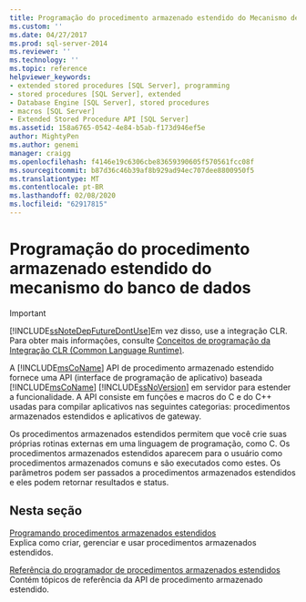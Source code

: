 ```yaml
---
title: Programação do procedimento armazenado estendido do Mecanismo de Banco de Dados | Microsoft Docs
ms.custom: ''
ms.date: 04/27/2017
ms.prod: sql-server-2014
ms.reviewer: ''
ms.technology: ''
ms.topic: reference
helpviewer_keywords:
- extended stored procedures [SQL Server], programming
- stored procedures [SQL Server], extended
- Database Engine [SQL Server], stored procedures
- macros [SQL Server]
- Extended Stored Procedure API [SQL Server]
ms.assetid: 158a6765-0542-4e84-b5ab-f173d946ef5e
author: MightyPen
ms.author: genemi
manager: craigg
ms.openlocfilehash: f4146e19c6306cbe83659390605f570561fcc08f
ms.sourcegitcommit: b87d36c46b39af8b929ad94ec707dee8800950f5
ms.translationtype: MT
ms.contentlocale: pt-BR
ms.lasthandoff: 02/08/2020
ms.locfileid: "62917815"
---
```

# <a name="database-engine-extended-stored-procedure-programming"></a>Programação do procedimento armazenado estendido do mecanismo do banco de dados
    
> [!IMPORTANT]  
>  [!INCLUDE[ssNoteDepFutureDontUse](../includes/ssnotedepfuturedontuse-md.md)]Em vez disso, use a integração CLR. Para obter mais informações, consulte [Conceitos de programação da Integração CLR &#40;Common Language Runtime&#41;](clr-integration/common-language-runtime-clr-integration-programming-concepts.md).  
  
 A [!INCLUDE[msCoName](../includes/msconame-md.md)] API de procedimento armazenado estendido fornece uma API (interface de programação de aplicativo) baseada [!INCLUDE[msCoName](../includes/msconame-md.md)] [!INCLUDE[ssNoVersion](../includes/ssnoversion-md.md)] em servidor para estender a funcionalidade. A API consiste em funções e macros do C e do C++ usadas para compilar aplicativos nas seguintes categorias: procedimentos armazenados estendidos e aplicativos de gateway.  
  
 Os procedimentos armazenados estendidos permitem que você crie suas próprias rotinas externas em uma linguagem de programação, como C. Os procedimentos armazenados estendidos aparecem para o usuário como procedimentos armazenados comuns e são executados como estes. Os parâmetros podem ser passados a procedimentos armazenados estendidos e eles podem retornar resultados e status.  
  
## <a name="in-this-section"></a>Nesta seção  
 [Programando procedimentos armazenados estendidos](extended-stored-procedures-programming/database-engine-extended-stored-procedures-programming.md)  
 Explica como criar, gerenciar e usar procedimentos armazenados estendidos.  
  
 [Referência do programador de procedimentos armazenados estendidos](extended-stored-procedures-reference/database-engine-extended-stored-procedures-reference.md)  
 Contém tópicos de referência da API de procedimento armazenado estendido.  
  
  
